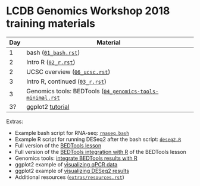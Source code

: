# LCDB Genomics Workshop 2018 training materials

| Day | Material                                                                                     |
| --- | -------------------                                                                          |
| 1   | bash ([``01_bash.rst``](01_bash.rst))                                                        |
| 2   | Intro R ([``02_r.rst``](02_r.rst))                                                           |
| 2   | UCSC overview ([``06_ucsc.rst``](06_ucsc.rst))                                               |
| 3   | Intro R, continued ([``03_r.rst``](03_r.rst))                                                |
| 3   | Genomics tools: BEDTools ([``04_genomics-tools-minimal.rst``](04_genomics-tools-minimal.rst) |
| 3?  | ggplot2 [tutorial](http://r4ds.had.co.nz/data-visualisation.html)                            |

Extras:

- Example bash script for RNA-seq: [`rnaseq.bash`](extras/rnaseq.bash)
- Example R script for running DESeq2 after the bash script: [`deseq2.R`](extras/deseq2.R)
- Full version of the [BEDTools lesson](04_genomics-tools-full.rst)
- Full version of the [BEDTools integration with R](05_chow_hfd.md) of the BEDTools lesson
- Genomics tools: [integrate BEDTools results with R](05_chow_hfd.md)
- ggplot2 example of [visualizing qPCR data](extras/ggplot2_additional/knockdowns_example/knockdowns.md)
- ggplot2 example of [visualizing DESeq2 results](extras/ggplot2_additional/deseq2_example/deseq.md)
- Additional resources ([``extras/resources.rst``](extras/resources.rst))
